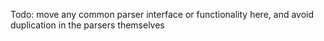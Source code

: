 Todo: move any common parser interface or functionality here,
and avoid duplication in the parsers themselves